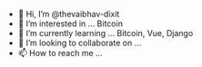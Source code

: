- 👋 Hi, I’m @thevaibhav-dixit
- 👀 I’m interested in ... Bitcoin
- 🌱 I’m currently learning ... Bitcoin, Vue, Django 
- 💞️ I’m looking to collaborate on ... 
- 📫 How to reach me ...

<!---
thevaibhav-dixit/thevaibhav-dixit is a ✨ special ✨ repository because its `README.md` (this file) appears on your GitHub profile.
You can click the Preview link to take a look at your changes.
--->

